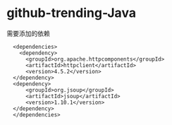 # github-trending-Java

需要添加的依赖

      <dependencies>
        <dependency>
          <groupId>org.apache.httpcomponents</groupId>
          <artifactId>httpclient</artifactId>
          <version>4.5.2</version>
      </dependency>
      <dependency>
          <groupId>org.jsoup</groupId>
          <artifactId>jsoup</artifactId>
          <version>1.10.1</version>
      </dependency>
      </dependencies>
